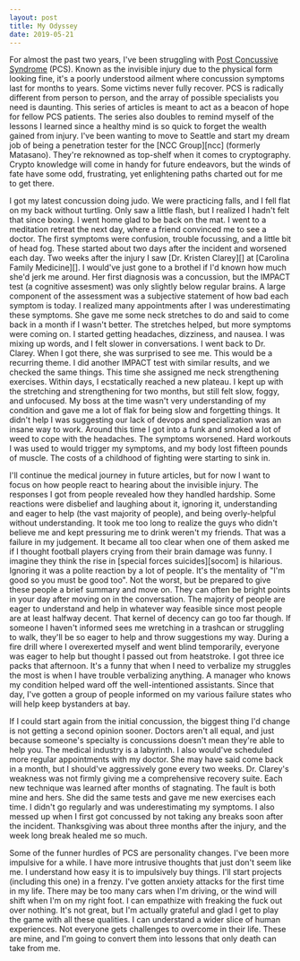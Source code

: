 ```yaml
---
layout: post
title: My Odyssey
date: 2019-05-21
---
```


For almost the past two years, I've been struggling with [Post Concussive Syndrome][pcs] (PCS). Known as the invisible injury due to the physical form looking fine, it's a poorly understood ailment where concussion symptoms last for months to years. Some victims never fully recover. PCS is radically different from person to person, and the array of possible specialists you need is daunting. This series of articles is meant to act as a beacon of hope for fellow PCS patients. The series also doubles to remind myself of the lessons I learned since a healthy mind is so quick to forget the wealth gained from injury. I've been wanting to move to Seattle and start my dream job of being a penetration tester for the [NCC Group][ncc] (formerly Matasano). They're reknowned as top-shelf when it comes to cryptography. Crypto knowledge will come in handy for future endeavors, but the winds of fate have some odd, frustrating, yet enlightening paths charted out for me to get there.

I got my latest concussion doing judo. We were practicing falls, and I fell flat on my back without turtling. Only saw a little flash, but I realized I hadn't felt that since boxing. I went home glad to be back on the mat. I went to a meditation retreat the next day, where a friend convinced me to see a doctor. The first symptoms were confusion, trouble focussing, and a little bit of head fog. These started about two days after the incident and worsened each day. Two weeks after the injury I saw [Dr. Kristen Clarey][] at [Carolina Family Medicine][]. I would've just gone to a brothel if I'd known how much she'd jerk me around. Her first diagnosis was a concussion, but the IMPACT test (a cognitive assesment) was only slightly below regular brains. A large component of the assessment was a subjective statement of how bad each symptom is today. I realized many appointments after I was underestimating these symptoms. She gave me some neck stretches to do and said to come back in a month if I wasn't better. The stretches helped, but more symptoms were coming on. I started getting headaches, dizziness, and nausea. I was mixing up words, and I felt slower in conversations. I went back to Dr. Clarey. When I got there, she was surprised to see me. This would be a recurring theme. I did another IMPACT test with similar results, and we checked the same things. This time she assigned me neck strengthening exercises. Within days, I ecstatically reached a new plateau. I kept up with the stretching and strengthening for two months, but still felt slow, foggy, and unfocused. My boss at the time wasn't very understanding of my condition and gave me a lot of flak for being slow and forgetting things. It didn't help I was suggesting our lack of devops and specialization was an insane way to work. Around this time I got into a funk and smoked a lot of weed to cope with the headaches. The symptoms worsened. Hard workouts I was used to would trigger my symptoms, and my body lost fifteen pounds of muscle. The costs of a childhood of fighting were starting to sink in.

I'll continue the medical journey in future articles, but for now I want to focus on how people react to hearing about the invisible injury. The responses I got from people revealed how they handled hardship. Some reactions were disbelief and laughing about it, ignoring it, understanding and eager to help (the vast majority of people), and being overly-helpful without understanding. It took me too long to realize the guys who didn't believe me and kept pressuring me to drink weren't my friends. That was a failure in my judgement. It became all too clear when one of them asked me if I thought football players crying from their brain damage was funny. I imagine they think the rise in [special forces suicides][socom] is hilarious. Ignoring it was a polite reaction by a lot of people. It's the mentality of "I'm good so you must be good too". Not the worst, but be prepared to give these people a brief summary and move on. They can often be bright points in your day after moving on in the conversation. The majority of people are eager to understand and help in whatever way feasible since most people are at least halfway decent. That kernel of decency can go too far though. If someone I haven't informed sees me wretching in a trashcan or struggling to walk, they'll be so eager to help and throw suggestions my way. During a fire drill where I overexerted myself and went blind temporarily, everyone was eager to help but thought I passed out from heatstroke. I got three ice packs that afternoon. It's a funny that when I need to verbalize my struggles the most is when I have trouble verbalizing anything. A manager who knows my condition helped ward off the well-intentioned assistants. Since that day, I've gotten a group of people informed on my various failure states who will help keep bystanders at bay.

If I could start again from the initial concussion, the biggest thing I'd change is not getting a second opinion sooner. Doctors aren't all equal, and just because someone's specialty is concussions doesn't mean they're able to help you. The medical industry is a labyrinth. I also would've scheduled more regular appointments with my doctor. She may have said come back in a month, but I should've aggressively gone every two weeks. Dr. Clarey's weakness was not firmly giving me a comprehensive recovery suite. Each new technique was learned after months of stagnating. The fault is both mine and hers. She did the same tests and gave me new exercises each time. I didn't go regularly and was underestimating my symptoms. I also messed up when I first got concussed by not taking any breaks soon after the incident. Thanksgiving was about three months after the injury, and the week long break healed me so much. 

Some of the funner hurdles of PCS are personality changes. I've been more impulsive for a while. I have more intrusive thoughts that just don't seem like me. I understand how easy it is to impulsively buy things. I'll start projects (including this one) in a frenzy. I've gotten anxiety attacks for the first time in my life. There may be too many cars when I'm driving, or the wind will shift when I'm on my right foot. I can empathize with freaking the fuck out over nothing. It's not great, but I'm actually grateful and glad I get to play the game with all these qualities. I can understand a wider slice of human experiences. Not everyone gets challenges to overcome in their life. These are mine, and I'm going to convert them into lessons that only death can take from me.


[pcs]:
[socom]:https://www.cnn.com/2019/02/02/politics/socom-military-suicide-spike-2018/index.html
